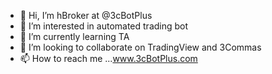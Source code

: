 - 👋 Hi, I’m hBroker at @3cBotPlus
- 👀 I’m interested in automated trading bot
- 🌱 I’m currently learning TA
- 💞️ I’m looking to collaborate on TradingView and 3Commas
- 📫 How to reach me ...www.3cBotPlus.com

<!---
3cBotPlus/3cBotPlus is a ✨ special ✨ repository because its `README.md` (this file) appears on your GitHub profile.
You can click the Preview link to take a look at your changes.
--->
